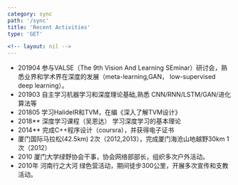 ```yaml
---
category: sync
path: '/sync'
title: 'Recent Activities'
type: 'GET'

<!-- layout: nil -->
---
```

* 201904 参与VALSE（The 9th Vision And Learning SEminar）研讨会，熟悉业界和学术界在深度的发展（meta-learning,GAN， low-supervised deep learning）。
* 201903 自主学习机器学习和深度理论基础,熟悉 CNN/RNN/LSTM/GAN/进化算法等
* 201805 学习HalideIR和TVM，在编《深入了解TVM设计》
* 2018\*\* 深度学习课程（吴恩达） 学习深度学习的基本理论
* 2014\*\* 完成C++程序设计（coursra），并获得电子证书
* 厦门国际马拉松(42.5km) 2次（2012,2013），完成厦门海沧山地越野30km 1次（2012）
* 2010 厦门大学绿野协会干事，协会网络部部长，组织多次户外活动。 
* 2010年 河南行之大河 绿色营活动，期间徒步300公里，开展多次宣传和支教活动。